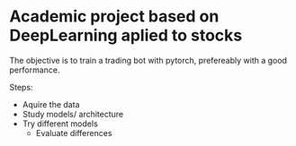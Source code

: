 # Academic project based on DeepLearning aplied to stocks

The objective is to train a trading bot with pytorch, prefereably with a good performance.

Steps:
- Aquire the data
- Study models/ architecture
- Try different models
  - Evaluate differences
  
